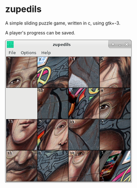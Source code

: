 # zupedils
A simple sliding puzzle game, written in c, using gtk+-3.

A player's progress can be saved.

![zupedils](https://raw.githubusercontent.com/bit-sorter/zupedils/master/zupedils.png)
